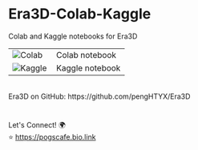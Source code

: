 # Era3D-Colab-Kaggle
Colab and Kaggle notebooks for Era3D

<table>
  <tr>
    <td><a href="https://colab.research.google.com/drive/1U-i4KEPdiNsx09YuPphp5VNMLB8pnTgF" target="_blank"><img align="left" alt="Colab" title="Open in Colab" src="https://colab.research.google.com/assets/colab-badge.svg" /></a> 
  </td>
    <td>Colab notebook</td>
  </tr>
  <tr>
    <td><a href="https://www.kaggle.com/code/pogscafe/era3d-kaggle" target="_blank"><img align="left" alt="Kaggle" title="Open in Kaggle" src="https://kaggle.com/static/images/open-in-kaggle.svg" /></a></td>
    <td>Kaggle notebook</td>
  </tr>

</table>
<br/>
Era3D on GitHub: https://github.com/pengHTYX/Era3D

#  

Let's Connect! 🌍  
⭐ https://pogscafe.bio.link
